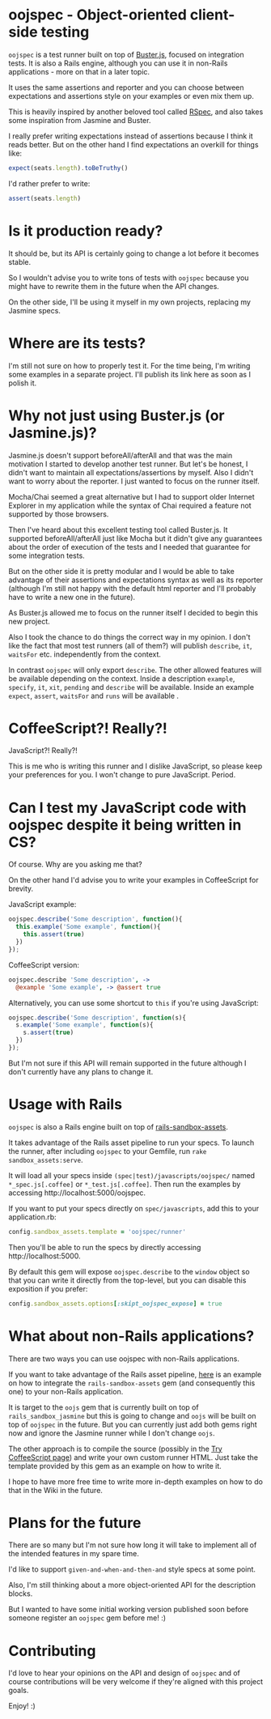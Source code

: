# oojspec - Object-oriented client-side testing

`oojspec` is a test runner built on top of [Buster.js](http://busterjs.org/), focused on
integration tests. It is also a Rails engine, although you can use it in non-Rails
applications - more on that in a later topic.

It uses the same assertions and reporter and you can choose between expectations
and assertions style on your examples or even mix them up.

This is heavily inspired by another beloved tool called [RSpec](https://www.relishapp.com/rspec/),
and also takes some inspiration from Jasmine and Buster.

I really prefer writing expectations instead of assertions because I think it reads better. But
on the other hand I find expectations an overkill for things like:

```javascript
expect(seats.length).toBeTruthy()
```

I'd rather prefer to write:

```javascript
assert(seats.length)
```

# Is it production ready?

It should be, but its API is certainly going to change a lot before it becomes stable.

So I wouldn't advise you to write tons of tests with `oojspec` because you might have to rewrite
them in the future when the API changes.

On the other side, I'll be using it myself in my own projects, replacing my Jasmine specs.

# Where are its tests?

I'm still not sure on how to properly test it. For the time being, I'm writing some examples
in a separate project. I'll publish its link here as soon as I polish it.

# Why not just using Buster.js (or Jasmine.js)?

Jasmine.js doesn't support beforeAll/afterAll and that was the main motivation I started to develop
another test runner. But let's be honest, I didn't want to maintain all expectations/assertions by
myself. Also I didn't want to worry about the reporter. I just wanted to focus on the runner itself.

Mocha/Chai seemed a great alternative but I had to support older Internet Explorer in my
application while the syntax of Chai required a feature not supported by those browsers.

Then I've heard about this excellent testing tool called Buster.js. It supported beforeAll/afterAll
just like Mocha but it didn't give any guarantees about the order of execution of the tests and
I needed that guarantee for some integration tests.

But on the other side it is pretty modular and I would be able to take advantage of their
assertions and expectations syntax as well as its reporter (although I'm still not happy with
the default html reporter and I'll probably have to write a new one in the future).

As Buster.js allowed me to focus on the runner itself I decided to begin this new project.

Also I took the chance to do things the correct way in my opinion. I don't like the fact that most
test runners (all of them?) will publish `describe`, `it`, `waitsFor` etc. independently from the
context.

In contrast `oojspec` will only export `describe`. The other allowed features will be available
depending on the context. Inside a description `example`, `specify`, `it`, `xit`, `pending` and
`describe` will be available. Inside an example `expect`, `assert`, `waitsFor` and `runs` will be
available .

# CoffeeScript?! Really?!

JavaScript?! Really?!

This is me who is writing this runner and I dislike JavaScript, so please keep your preferences
for you. I won't change to pure JavaScript. Period.

# Can I test my JavaScript code with oojspec despite it being written in CS?

Of course. Why are you asking me that?

On the other hand I'd advise you to write your examples in CoffeeScript for brevity.

JavaScript example:

```javascript
oojspec.describe('Some description', function(){
  this.example('Some example', function(){
    this.assert(true)
  })
});
```

CoffeeScript version:

```coffeescript
oojspec.describe 'Some description', ->
  @example 'Some example', -> @assert true
```

Alternatively, you can use some shortcut to `this` if you're using JavaScript:

```javascript
oojspec.describe('Some description', function(s){
  s.example('Some example', function(s){
    s.assert(true)
  })
});
```

But I'm not sure if this API will remain supported in the future although I don't currently have
any plans to change it.

# Usage with Rails

`oojspec` is also a Rails engine built on top of
[rails-sandbox-assets](https://github.com/rosenfeld/rails-sandbox-assets).

It takes advantage of the Rails asset pipeline to run your specs. To launch the runner, after
including `oojspec` to your Gemfile, run `rake sandbox_assets:serve`.

It will load all your specs inside `(spec|test)/javascripts/oojspec/` named `*_spec.js[.coffee]`
or `*_test.js[.coffee]`. Then run the examples by accessing http://localhost:5000/oojspec.

If you want to put your specs directly on `spec/javascripts`, add this to your application.rb:

```ruby
config.sandbox_assets.template = 'oojspec/runner'
```

Then you'll be able to run the specs by directly accessing http://localhost:5000.

By default this gem will expose `oojspec.describe` to the `window` object so that you can write it
directly from the top-level, but you can disable this exposition if you prefer:

```ruby
config.sandbox_assets.options[:skipt_oojspec_expose] = true
```

# What about non-Rails applications?

There are two ways you can use oojspec with non-Rails applications.

If you want to take advantage of the Rails asset pipeline,
[here](https://github.com/rosenfeld/jasmine_assets_enabler/tree/oojs)
is an example on how to integrate the `rails-sandbox-assets` gem (and consequently this one) to
your non-Rails application.

It is target to the `oojs` gem that is currently built on top of `rails_sandbox_jasmine` but this
is going to change and `oojs` will be built on top of `oojspec` in the future. But you can currently
just add both gems right now and ignore the Jasmine runner while I don't change `oojs`.

The other approach is to compile the source (possibly in the
[Try CoffeeScript page](http://coffeescript.org/)) and write your own custom runner HTML. Just take
the template provided by this gem as an example on how to write it.

I hope to have more free time to write more in-depth examples on how to do that in the Wiki
in the future.

# Plans for the future

There are so many but I'm not sure how long it will take to implement all of the intended
features in my spare time.

I'd like to support `given-and-when-and-then-and` style specs at some point.

Also, I'm still thinking about a more object-oriented API for the description blocks.

But I wanted to have some initial working version published soon before someone register an
`oojspec` gem before me! :)

# Contributing

I'd love to hear your opinions on the API and design of `oojspec` and of course contributions
will be very welcome if they're aligned with this project goals.

Enjoy! :)
